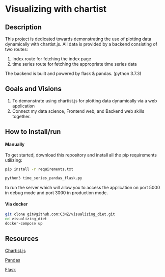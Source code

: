 # Visualizing with chartist

## Description
This project is dedicated towards demonstrating the use of plotting data dynamically with chartist.js.
All data is provided by a backend consisting of two routes:

1. Index route for fetching the index page
2. time series route for fetching the appropriate time series data

The backend is built and powered by flask & pandas. (python 3.7.3)

## Goals and Visions
1. To demonstrate using chartist.js for plotting data dynamically via a web application
2. Connect my data science, Frontend web, and Backend web skills together.

## How to Install/run
#### Manually
To get started, download this repository and install all the pip requirements utilizing:
```bash
pip install -r requirements.txt
```

```bash
python3 time_series_pandas_flask.py
```
to run the server which will allow you to access the application on port 5000 in debug mode
and port 3000 in production mode.

#### Via docker
```bash
git clone git@github.com:C3NZ/visualizing_diet.git
cd visualizing_diet
docker-compose up
```

## Resources
[Chartist.js](https://gionkunz.github.io/chartist-js/)

[Pandas](https://pandas.pydata.org/)

[Flask](http://flask.pocoo.org/) 

